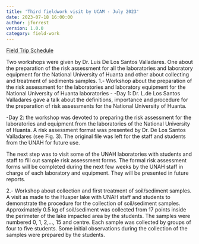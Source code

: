 ```yaml
---
title: 'Third fieldwork visit by UCAM - July 2023'
date: 2023-07-18 16:00:00 
author: jforrest
version: 1.0.0
category: field-work
---
```



[Field Trip Schedule](/assets/posts/UCAM_LSVvisit_July23.pdf)


Two workshops were given by Dr. Luis De Los Santos Valladares. One about the preparation of the risk assessment for all the laboratories and laboratory equipment for the National University of Huanta and other about collecting and treatment of sediments samples. 
1.- Workshop about the preparation of the risk assessment for the laboratories and laboratory equipment for the National University of Huanta laboratories -
-Day 1: Dr. L.de Los Santos Valladares gave a talk about the definitions, importance and procedure for the preparation of risk assessments for the National University of Huanta. 

-Day 2: the workshop was devoted to preparing the risk assessment for the laboratories and equipment from the laboratories of the National University of Huanta. A risk assessment format was presented by Dr. De Los Santos Valladares (see Fig. 3). The original file was left for the staff and students from the UNAH for future use.

The next step was to visit some of the UNAH laboratories with students and staff to fill out sample risk assessment forms. 
The formal risk assessment forms will be completed during the next few weeks by the UNAH staff in charge of each laboratory and equipment. They will be presented in future reports.

2.- Workshop about collection and first treatment of soil/sediment samples.
A visit as made to the Huaper lake with UNAH staff and students to demonstrate the procedure for the collection of soil/sediment samples. Approximately 0.5 kg of soil/sediment was collected from 17 points inside the perimeter of the lake impacted area by the students. The samples were numbered 0, 1, 2,…, 15 and centre. Each sample was collected by groups of four to five students. Some initial observations during the collection of the samples were prepared by the students.

